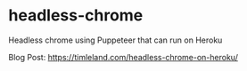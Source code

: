 # headless-chrome
Headless chrome using Puppeteer that can run on Heroku

Blog Post: https://timleland.com/headless-chrome-on-heroku/
